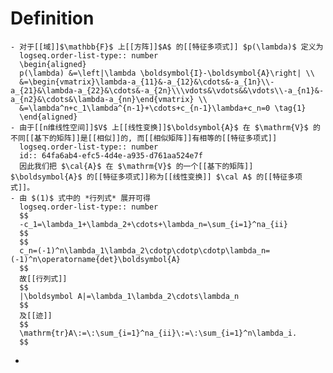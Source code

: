 # Definition
	- 对于[[域]]$\mathbb{F}$ 上[[方阵]]$A$ 的[[特征多项式]] $p(\lambda)$ 定义为 
	  logseq.order-list-type:: number
	  \begin{aligned}
	  p(\lambda) &=\left|\lambda \boldsymbol{I}-\boldsymbol{A}\right| \\
	  &=\begin{vmatrix}\lambda-a_{11}&-a_{12}&\cdots&-a_{1n}\\-a_{21}&\lambda-a_{22}&\cdots&-a_{2n}\\\vdots&\vdots&&\vdots\\-a_{n1}&-a_{n2}&\cdots&\lambda-a_{nn}\end{vmatrix} \\
	  &=\lambda^n+c_1\lambda^{n-1}+\cdots+c_{n-1}\lambda+c_n=0 \tag{1}
	  \end{aligned}
	- 由于[[n维线性空间]]$V$ 上[[线性变换]]$\boldsymbol{A}$ 在 $\mathrm{V}$ 的不同[[基下的矩阵]]是[[相似]]的, 而[[相似矩阵]]有相等的[[特征多项式]]
	  logseq.order-list-type:: number
	  id:: 64fa6ab4-efc5-4d4e-a935-d761aa524e7f
	  因此我们把 $\cal{A}$ 在 $\mathrm{V}$ 的一个[[基下的矩阵]] $\boldsymbol{A}$ 的[[特征多项式]]称为[[线性变换]] $\cal A$ 的[[特征多项式]]。
	- 由 $(1)$ 式中的 *行列式* 展开可得
	  logseq.order-list-type:: number
	  $$
	  -c_1=\lambda_1+\lambda_2+\cdots+\lambda_n=\sum_{i=1}^na_{ii}
	  $$
	  $$
	  c_n=(-1)^n\lambda_1\lambda_2\cdotp\cdotp\cdotp\lambda_n=(-1)^n\operatorname{det}\boldsymbol{A}
	  $$
	  故[[行列式]]
	  $$
	  |\boldsymbol A|=\lambda_1\lambda_2\cdots\lambda_n
	  $$
	  及[[迹]]
	  $$
	  \mathrm{tr}A\:=\:\sum_{i=1}^na_{ii}\:=\:\sum_{i=1}^n\lambda_i.
	  $$
-